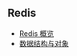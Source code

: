 ## Redis
- [Redis 概览](https://github.com/lazecoding/Note/blob/main/note/articles/redis/概览.md)
- [数据结构与对象](https://github.com/lazecoding/Note/blob/main/note/articles/redis/数据结构与对象.md)

<!--
- [内存管理](https://github.com/lazecoding/Note/blob/main/note/articles/redis/内存管理.md)
- [持久化](https://github.com/lazecoding/Note/blob/main/note/articles/redis/持久化.md)
- [事件驱动](https://github.com/lazecoding/Note/blob/main/note/articles/redis/事件驱动.md)
- [多机模式](https://github.com/lazecoding/Note/blob/main/note/articles/redis/多机模式.md)
-->